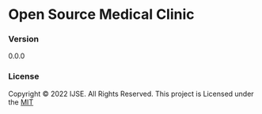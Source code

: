 # Open Source Medical Clinic

### Version
0.0.0

### License
Copyright &copy; 2022 IJSE. All Rights Reserved.
This project is Licensed under the [MIT](LICENSE.txt)